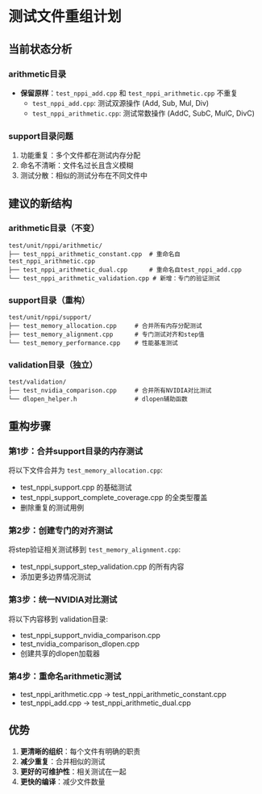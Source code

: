 # 测试文件重组计划

## 当前状态分析

### arithmetic目录
- **保留原样**：`test_nppi_add.cpp` 和 `test_nppi_arithmetic.cpp` 不重复
  - `test_nppi_add.cpp`: 测试双源操作 (Add, Sub, Mul, Div)
  - `test_nppi_arithmetic.cpp`: 测试常数操作 (AddC, SubC, MulC, DivC)

### support目录问题
1. 功能重复：多个文件都在测试内存分配
2. 命名不清晰：文件名过长且含义模糊
3. 测试分散：相似的测试分布在不同文件中

## 建议的新结构

### arithmetic目录（不变）
```
test/unit/nppi/arithmetic/
├── test_nppi_arithmetic_constant.cpp  # 重命名自test_nppi_arithmetic.cpp
├── test_nppi_arithmetic_dual.cpp      # 重命名自test_nppi_add.cpp
└── test_nppi_arithmetic_validation.cpp # 新增：专门的验证测试
```

### support目录（重构）
```
test/unit/nppi/support/
├── test_memory_allocation.cpp     # 合并所有内存分配测试
├── test_memory_alignment.cpp      # 专门测试对齐和step值
└── test_memory_performance.cpp    # 性能基准测试
```

### validation目录（独立）
```
test/validation/
├── test_nvidia_comparison.cpp     # 合并所有NVIDIA对比测试
└── dlopen_helper.h                # dlopen辅助函数
```

## 重构步骤

### 第1步：合并support目录的内存测试
将以下文件合并为 `test_memory_allocation.cpp`:
- test_nppi_support.cpp 的基础测试
- test_nppi_support_complete_coverage.cpp 的全类型覆盖
- 删除重复的测试用例

### 第2步：创建专门的对齐测试
将step验证相关测试移到 `test_memory_alignment.cpp`:
- test_nppi_support_step_validation.cpp 的所有内容
- 添加更多边界情况测试

### 第3步：统一NVIDIA对比测试
将以下内容移到 validation目录:
- test_nppi_support_nvidia_comparison.cpp
- test_nvidia_comparison_dlopen.cpp
- 创建共享的dlopen加载器

### 第4步：重命名arithmetic测试
- test_nppi_arithmetic.cpp → test_nppi_arithmetic_constant.cpp
- test_nppi_add.cpp → test_nppi_arithmetic_dual.cpp

## 优势
1. **更清晰的组织**：每个文件有明确的职责
2. **减少重复**：合并相似的测试
3. **更好的可维护性**：相关测试在一起
4. **更快的编译**：减少文件数量